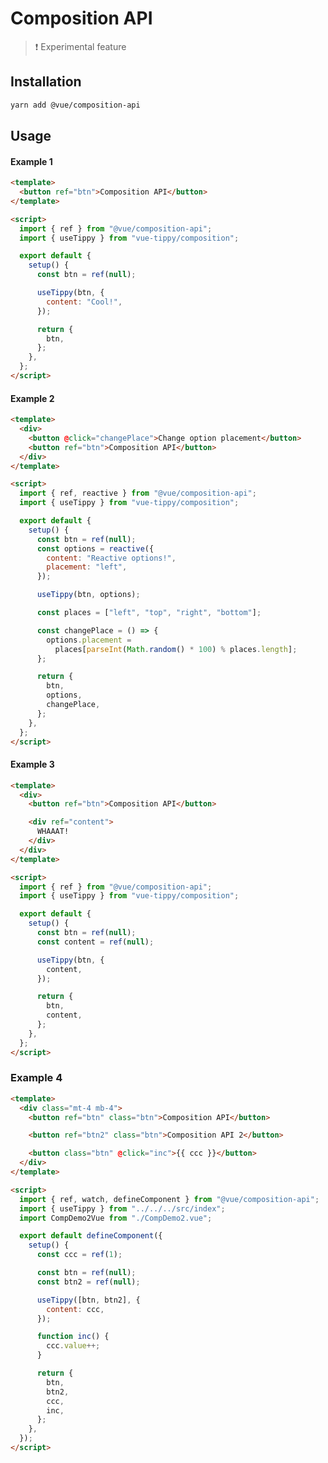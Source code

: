 # Composition API

> :exclamation: Experimental feature

## Installation

```bash
yarn add @vue/composition-api
```

## Usage

#### Example 1

<vue-code>
<div slot="demo">
<comp-demo-1/>
</div>
<div slot="code">

```html
<template>
  <button ref="btn">Composition API</button>
</template>

<script>
  import { ref } from "@vue/composition-api";
  import { useTippy } from "vue-tippy/composition";

  export default {
    setup() {
      const btn = ref(null);

      useTippy(btn, {
        content: "Cool!",
      });

      return {
        btn,
      };
    },
  };
</script>
```

</div>
</vue-code>

#### Example 2

<vue-code>
<div slot="demo">
<comp-demo-2/>
</div>
<div slot="code">

```html
<template>
  <div>
    <button @click="changePlace">Change option placement</button>
    <button ref="btn">Composition API</button>
  </div>
</template>

<script>
  import { ref, reactive } from "@vue/composition-api";
  import { useTippy } from "vue-tippy/composition";

  export default {
    setup() {
      const btn = ref(null);
      const options = reactive({
        content: "Reactive options!",
        placement: "left",
      });

      useTippy(btn, options);

      const places = ["left", "top", "right", "bottom"];

      const changePlace = () => {
        options.placement =
          places[parseInt(Math.random() * 100) % places.length];
      };

      return {
        btn,
        options,
        changePlace,
      };
    },
  };
</script>
```

</div>
</vue-code>

#### Example 3

<vue-code>
<div slot="demo">
<comp-demo-3/>
</div>
<div slot="code">

```html
<template>
  <div>
    <button ref="btn">Composition API</button>

    <div ref="content">
      WHAAAT!
    </div>
  </div>
</template>

<script>
  import { ref } from "@vue/composition-api";
  import { useTippy } from "vue-tippy/composition";

  export default {
    setup() {
      const btn = ref(null);
      const content = ref(null);

      useTippy(btn, {
        content,
      });

      return {
        btn,
        content,
      };
    },
  };
</script>
```

</div>
</vue-code>

### Example 4

<vue-code>
<div slot="demo">
<comp-demo-4/>
</div>
<div slot="code">

```html
<template>
  <div class="mt-4 mb-4">
    <button ref="btn" class="btn">Composition API</button>

    <button ref="btn2" class="btn">Composition API 2</button>

    <button class="btn" @click="inc">{{ ccc }}</button>
  </div>
</template>

<script>
  import { ref, watch, defineComponent } from "@vue/composition-api";
  import { useTippy } from "../../../src/index";
  import CompDemo2Vue from "./CompDemo2.vue";

  export default defineComponent({
    setup() {
      const ccc = ref(1);

      const btn = ref(null);
      const btn2 = ref(null);

      useTippy([btn, btn2], {
        content: ccc,
      });

      function inc() {
        ccc.value++;
      }

      return {
        btn,
        btn2,
        ccc,
        inc,
      };
    },
  });
</script>
```

</div>
</vue-code>
